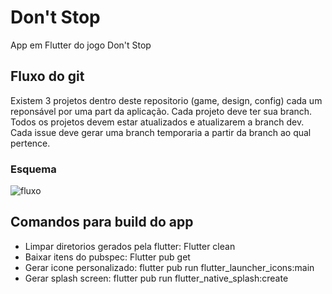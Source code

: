 # Don't Stop
  App em Flutter do jogo Don't Stop

## Fluxo do git

Existem 3 projetos dentro deste repositorio (game, design, config) cada um reponsável por uma part da aplicação. Cada projeto deve ter sua branch.
Todos os projetos devem estar atualizados e atualizarem a branch dev.
Cada issue deve gerar uma branch temporaria a partir da branch ao qual pertence.

### Esquema

![fluxo](https://user-images.githubusercontent.com/34636871/136649445-2dabc989-0266-48d9-a701-cc73255fd9e7.png)

## Comandos para build do app

- Limpar diretorios gerados pela flutter: Flutter clean
- Baixar itens do pubspec: Flutter pub get
- Gerar icone personalizado: flutter pub run flutter_launcher_icons:main
- Gerar splash screen: flutter pub run flutter_native_splash:create
